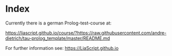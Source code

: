<!--

author:   Andre Dietrich
email:    andre.dietrich@ovgu.de
version:  1.0.0
language: en_US
narrator: US English Female

-->

# Index

Currently there is a german Prolog-test-course at:

https://liascript.github.io/course/?https://raw.githubusercontent.com/andre-dietrich/tau-prolog_template/master/README.md

For further information see: https://LiaScript.github.io
